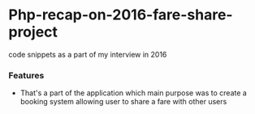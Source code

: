 # Php-recap-on-2016-fare-share-project
code snippets as a part of my interview in 2016

### Features

- That's a part of the application which main purpose was to create a booking system allowing user to share a fare with other users
